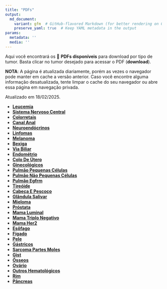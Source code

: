 ```yaml
---
title: "PDFs"
output: 
  md_document:
    variant: gfm  # GitHub-flavored Markdown (for better rendering on GitHub)
    preserve_yaml: true  # Keep YAML metadata in the output
params:
  metadata: ''
  media: ''
---
```


<script async src="https://scripts.simpleanalyticscdn.com/latest.js"></script>

Aqui você encontrará os 📝 **PDFs disponíveis** para download por tipo
de tumor. Basta clicar no tumor desejado para acessar o PDF
(**download**).

**NOTA**: A página é atualizada diariamente, porém as vezes o navegador
pode manter em cache a versão anterior. Caso você encontre alguma
informação desatualizada, tente limpar o cache do seu navegador ou abre
essa página em navegação privada.

Atualizado em 18/02/2025.

- [**Leucemia**](https://coeoralmeds-e768.restdb.io/media/67b43369f63b80480011d788?download=true)
- [**Sistema Nervoso
  Central**](https://coeoralmeds-e768.restdb.io/media/67b4336af63b80480011d78b?download=true)
- [**Colorretais**](https://coeoralmeds-e768.restdb.io/media/67b4336df63b80480011d790?download=true)
- [**Canal
  Anal**](https://coeoralmeds-e768.restdb.io/media/67b4336ef63b80480011d792?download=true)
- [**Neuroendócrinos**](https://coeoralmeds-e768.restdb.io/media/67b4336ff63b80480011d794?download=true)
- [**Linfomas**](https://coeoralmeds-e768.restdb.io/media/67b43371f63b80480011d796?download=true)
- [**Melanoma**](https://coeoralmeds-e768.restdb.io/media/67b43372f63b80480011d798?download=true)
- [**Bexiga**](https://coeoralmeds-e768.restdb.io/media/67b43374f63b80480011d79b?download=true)
- [**Via
  Biliar**](https://coeoralmeds-e768.restdb.io/media/67b43375f63b80480011d79f?download=true)
- [**Endométrio**](https://coeoralmeds-e768.restdb.io/media/67b43376f63b80480011d7a1?download=true)
- [**Colo De
  Útero**](https://coeoralmeds-e768.restdb.io/media/67b43378f63b80480011d7a3?download=true)
- [**Ginecológicos**](https://coeoralmeds-e768.restdb.io/media/67b43379f63b80480011d7a5?download=true)
- [**Pulmão Pequenas
  Células**](https://coeoralmeds-e768.restdb.io/media/67b4337bf63b80480011d7a7?download=true)
- [**Pulmão Não Pequenas
  Células**](https://coeoralmeds-e768.restdb.io/media/67b4337cf63b80480011d7a9?download=true)
- [**Pulmão
  Egfrm**](https://coeoralmeds-e768.restdb.io/media/67b4337df63b80480011d7ab?download=true)
- [**Tireóide**](https://coeoralmeds-e768.restdb.io/media/67b43380f63b80480011d7af?download=true)
- [**Cabeça E
  Pescoço**](https://coeoralmeds-e768.restdb.io/media/67b43382f63b80480011d7b1?download=true)
- [**Glândula
  Salivar**](https://coeoralmeds-e768.restdb.io/media/67b43383f63b80480011d7b3?download=true)
- [**Mieloma**](https://coeoralmeds-e768.restdb.io/media/67b43385f63b80480011d7b5?download=true)
- [**Próstata**](https://coeoralmeds-e768.restdb.io/media/67b43386f63b80480011d7b7?download=true)
- [**Mama
  Luminal**](https://coeoralmeds-e768.restdb.io/media/67b43389f63b80480011d7bb?download=true)
- [**Mama Triplo
  Negativo**](https://coeoralmeds-e768.restdb.io/media/67b4338af63b80480011d7bd?download=true)
- [**Mama
  Her2**](https://coeoralmeds-e768.restdb.io/media/67b4338cf63b80480011d7bf?download=true)
- [**Esôfago**](https://coeoralmeds-e768.restdb.io/media/67b4338df63b80480011d7c1?download=true)
- [**Fígado**](https://coeoralmeds-e768.restdb.io/media/67b4338ff63b80480011d7c3?download=true)
- [**Pele**](https://coeoralmeds-e768.restdb.io/media/67b43390f63b80480011d7c5?download=true)
- [**Gástricos**](https://coeoralmeds-e768.restdb.io/media/67b43391f63b80480011d7c7?download=true)
- [**Sarcoma Partes
  Moles**](https://coeoralmeds-e768.restdb.io/media/67b43393f63b80480011d7c9?download=true)
- [**Gist**](https://coeoralmeds-e768.restdb.io/media/67b43395f63b80480011d7cc?download=true)
- [**Ósseos**](https://coeoralmeds-e768.restdb.io/media/67b43397f63b80480011d7ce?download=true)
- [**Ovário**](https://coeoralmeds-e768.restdb.io/media/67b43398f63b80480011d7d0?download=true)
- [**Outros
  Hematológicos**](https://coeoralmeds-e768.restdb.io/media/67b43399f63b80480011d7d1?download=true)
- [**Rim**](https://coeoralmeds-e768.restdb.io/media/67b4339bf63b80480011d7d3?download=true)
- [**Pâncreas**](https://coeoralmeds-e768.restdb.io/media/67b4339cf63b80480011d7d5?download=true)
